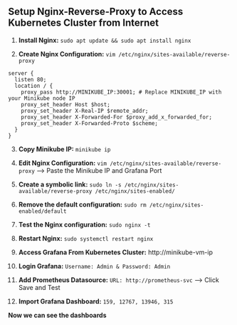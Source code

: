 ## Setup Nginx-Reverse-Proxy to Access Kubernetes Cluster from Internet

1. **Install Nginx:** ```sudo apt update && sudo apt install nginx```

2. **Create Nginx Configuration:** ```vim /etc/nginx/sites-available/reverse-proxy```
```
server {
  listen 80;
  location / {
    proxy_pass http://MINIKUBE_IP:30001; # Replace MINIKUBE_IP with your Minikube node IP
    proxy_set_header Host $host;
    proxy_set_header X-Real-IP $remote_addr;
    proxy_set_header X-Forwarded-For $proxy_add_x_forwarded_for;
    proxy_set_header X-Forwarded-Proto $scheme;
  }
}
```
3. **Copy Minikube IP:** ```minikube ip```

4. **Edit Nginx Configuration:** ```vim /etc/nginx/sites-available/reverse-proxy``` --> Paste the Minikube IP and Grafana Port

5. **Create a symbolic link:** ```sudo ln -s /etc/nginx/sites-available/reverse-proxy /etc/nginx/sites-enabled/```

6. **Remove the default configuration:** ```sudo rm /etc/nginx/sites-enabled/default```

7. **Test the Nginx configuration:** ```sudo nginx -t```

8. **Restart Nginx:** ```sudo systemctl restart nginx```

9. **Access Grafana From Kubernetes Cluster:** http://minikube-vm-ip

10. **Login Grafana:** ```Username: Admin & Password: Admin```

11. **Add Prometheus Datasource:** ```URL: http://prometheus-svc``` --> Click Save and Test

12. **Import Grafana Dashboard:** ```159, 12767, 13946, 315```


**Now we can see the dashboards**

